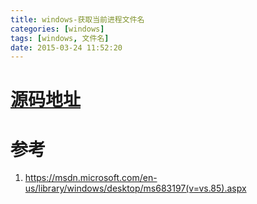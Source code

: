 ```yaml
---
title: windows-获取当前进程文件名
categories: [windows]
tags: [windows, 文件名]
date: 2015-03-24 11:52:20
---
```


# [源码地址](https://github.com/QianChenglong/lily-windows/tree/master/%E8%8E%B7%E5%8F%96%E5%BD%93%E5%89%8D%E8%BF%9B%E7%A8%8B%E6%96%87%E4%BB%B6%E5%90%8D)

# 参考

1.  <https://msdn.microsoft.com/en-us/library/windows/desktop/ms683197(v=vs.85).aspx>
